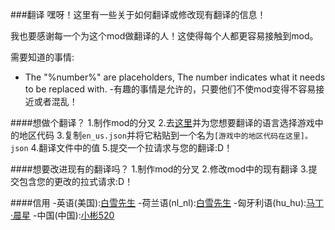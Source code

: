 ###翻译
嘿呀！这里有一些关于如何翻译或修改现有翻译的信息！

我也要感谢每一个为这个mod做翻译的人！这使得每个人都更容易接触到mod。

需要知道的事情:
- The "%number%" are placeholders, The number indicates what it needs to be replaced with.
-有趣的事情是允许的，只要他们不使mod变得不容易接近或者混乱！

####想做个翻译？
1.制作mod的分叉
2.去[这里](https://minecraft.wiki/w/Language)并为您想要翻译的语言选择游戏中的地区代码
3.复制`en_us.json`并将它粘贴到一个名为`[游戏中的地区代码在这里]。json`
4.翻译文件中的值
5.提交一个拉请求与您的翻译:D！

####想要改进现有的翻译吗？
1.制作mod的分叉
2.修改mod中的现有翻译
3.提交包含您的更改的拉式请求:D！


####信用
-英语(美国):[白雪先生](https://github.com/MrSn0wy)
-荷兰语(nl_nl):[白雪先生](https://github.com/MrSn0wy)
-匈牙利语(hu_hu):[马丁·晨星](https://github.com/RMI637)
-中国(中国):[小彬520](https://github.com/xiaobin520)
